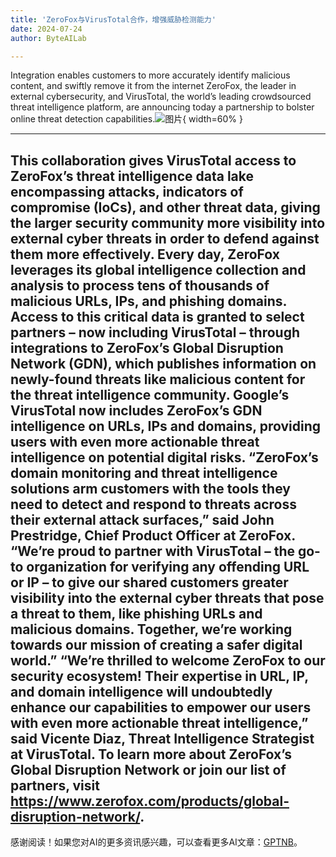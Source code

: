 ```yaml
---
title: 'ZeroFox与VirusTotal合作，增强威胁检测能力'
date: 2024-07-24
author: ByteAILab

---
```


Integration enables customers to more accurately identify malicious content, and swiftly remove it from the internet
ZeroFox, the leader in external cybersecurity, and VirusTotal, the world’s leading crowdsourced threat intelligence platform, are announcing today a partnership to bolster online threat detection capabilities.![图片](https://ai-techpark.com/wp-content/uploads/2024/07/ZeroFox-and-960x540.jpg){ width=60% }

---
 This collaboration gives VirusTotal access to ZeroFox’s threat intelligence data lake encompassing attacks, indicators of compromise (IoCs), and other threat data, giving the larger security community more visibility into external cyber threats in order to defend against them more effectively.
Every day, ZeroFox leverages its global intelligence collection and analysis to process tens of thousands of malicious URLs, IPs, and phishing domains. Access to this critical data is granted to select partners – now including VirusTotal – through integrations to ZeroFox’s Global Disruption Network (GDN), which publishes information on newly-found threats like malicious content for the threat intelligence community. Google’s VirusTotal now includes ZeroFox’s GDN intelligence on URLs, IPs and domains, providing users with even more actionable threat intelligence on potential digital risks.
“ZeroFox’s domain monitoring and threat intelligence solutions arm customers with the tools they need to detect and respond to threats across their external attack surfaces,” said John Prestridge, Chief Product Officer at ZeroFox. “We’re proud to partner with VirusTotal – the go-to organization for verifying any offending URL or IP – to give our shared customers greater visibility into the external cyber threats that pose a threat to them, like phishing URLs and malicious domains. Together, we’re working towards our mission of creating a safer digital world.”
“We’re thrilled to welcome ZeroFox to our security ecosystem! Their expertise in URL, IP, and domain intelligence will undoubtedly enhance our capabilities to empower our users with even more actionable threat intelligence,” said Vicente Diaz, Threat Intelligence Strategist at VirusTotal.
To learn more about ZeroFox’s Global Disruption Network or join our list of partners, visit https://www.zerofox.com/products/global-disruption-network/.
---
感谢阅读！如果您对AI的更多资讯感兴趣，可以查看更多AI文章：[GPTNB](https://gptnb.com)。